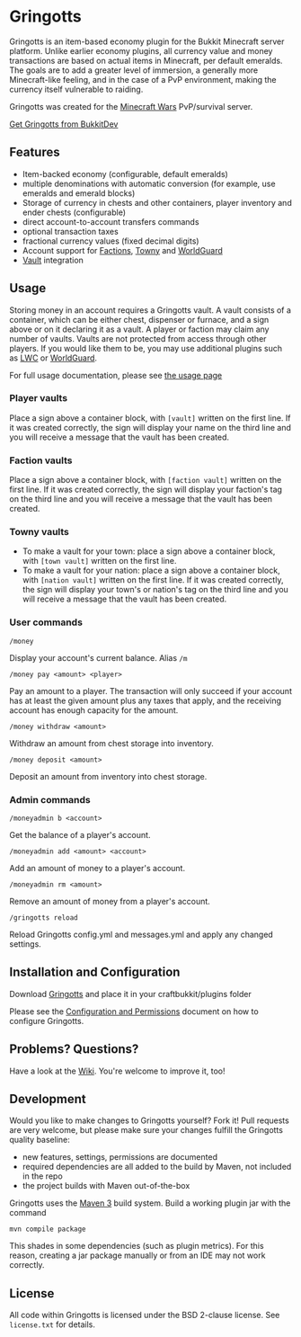 Gringotts
=========

Gringotts is an item-based economy plugin for the Bukkit Minecraft server platform. Unlike earlier economy plugins, all currency value and money transactions are based on actual items in Minecraft, per default emeralds. The goals are to add a greater level of immersion, a generally more Minecraft-like feeling, and in the case of a PvP environment, making the currency itself vulnerable to raiding.

Gringotts was created for the [Minecraft Wars](http://www.minecraft-wars.com/) PvP/survival server.

[Get Gringotts from BukkitDev](http://dev.bukkit.org/server-mods/gringotts/)

Features
--------
* Item-backed economy (configurable, default emeralds)
* multiple denominations with automatic conversion (for example, use emeralds and emerald blocks)
* Storage of currency in chests and other containers, player inventory and ender chests (configurable)
* direct account-to-account transfers commands
* optional transaction taxes
* fractional currency values (fixed decimal digits)
* Account support for [Factions](http://dev.bukkit.org/server-mods/factions/), [Towny](http://dev.bukkit.org/server-mods/towny-advanced/) and [WorldGuard](http://dev.bukkit.org/server-mods/worldguard/)
* [Vault](http://dev.bukkit.org/server-mods/vault/) integration

Usage
-----
Storing money in an account requires a Gringotts vault. A vault consists of a container, which can be either chest, dispenser or furnace, and a sign above or on it declaring it as a vault. A player or faction may claim any number of vaults. Vaults are not protected from access through other players. If you would like them to be, you may use additional plugins such as [LWC](http://dev.bukkit.org/server-mods/lwc/) or [WorldGuard](http://dev.bukkit.org/server-mods/worldguard/).

For full usage documentation, please see [the usage page](https://github.com/MinecraftWars/Gringotts/blob/master/doc/usage.md)

### Player vaults ###

Place a sign above a container block, with `[vault]` written on the first line. If it was created correctly, the sign will display your name on the third line and you will receive a message that the vault has been created.

### Faction vaults ###

Place a sign above a container block, with `[faction vault]` written on the first line. If it was created correctly, the sign will display your faction's tag on the third line and you will receive a message that the vault has been created.

### Towny vaults ###

* To make a vault for your town: place a sign above a container block, with `[town vault]` written on the first line. 
* To make a vault for your nation: place a sign above a container block, with `[nation vault]` written on the first line. 
If it was created correctly, the sign will display your town's or nation's tag on the third line and you will receive a message that the vault has been created.


### User commands ###

    /money
Display your account's current balance. Alias `/m`

    /money pay <amount> <player>
Pay an amount to a player. The transaction will only succeed if your account has at least the given amount plus any taxes that apply, and the receiving account has enough capacity for the amount.

    /money withdraw <amount>
Withdraw an amount from chest storage into inventory.

    /money deposit <amount>
Deposit an amount from inventory into chest storage. 

### Admin commands ###
    /moneyadmin b <account>
Get the balance of a player's account.

    /moneyadmin add <amount> <account>
Add an amount of money to a player's account.

    /moneyadmin rm <amount>
Remove an amount of money from a player's account.

    /gringotts reload
Reload Gringotts config.yml and messages.yml and apply any changed settings.


Installation and Configuration
------------------------------
Download [Gringotts](http://dev.bukkit.org/server-mods/gringotts/files/) and place it in your craftbukkit/plugins folder

Please see the [Configuration and Permissions](https://github.com/MinecraftWars/Gringotts/blob/master/doc/configuration.md) document on how to configure Gringotts.

Problems? Questions?
--------------------
Have a look at the [Wiki](https://github.com/MinecraftWars/Gringotts/wiki). You're welcome to improve it, too!


Development
-----------
Would you like to make changes to Gringotts yourself? Fork it!
Pull requests are very welcome, but please make sure your changes fulfill the Gringotts quality baseline:

* new features, settings, permissions are documented
* required dependencies are all added to the build by Maven, not included in the repo
* the project builds with Maven out-of-the-box

Gringotts uses the [Maven 3](http://maven.apache.org/) build system. Build a working plugin jar with the command

    mvn compile package
    
This shades in some dependencies (such as plugin metrics). For this reason, creating a jar package manually or from an IDE may not work correctly.


License
-------
All code within Gringotts is licensed under the BSD 2-clause license. See `license.txt` for details.
